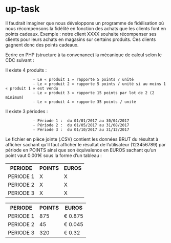 # up-task
Il faudrait imaginer que nous développons un programme de fidélisation où nous récompensons la fidélité en fonction des achats que les clients font en points cadeaux.
Exemple : notre client XXXX souhaite récompenser ses clients pour leurs achats en magasins sur certains produits. Ces clients gagnent donc des points cadeaux.
 
Ecrire en PHP (structure à ta convenance) la mécanique de calcul selon le CDC suivant : 
 
Il existe 4 produits : 

                - Le « produit 1 » rapporte 5 points / unité
                - Le « produit 2 » rapporte 5 points / unité si au moins 1 « produit 1 » est vendu
                - Le « produit 3 » rapporte 15 points par lot de 2 (2 minimum)
                - Le « produit 4 » rapporte 35 points / unité
 
Il existe 3 périodes :

                - Période 1 :  du 01/01/2017 au 30/04/2017
                - Période 2 :  du 01/05/2017 au 31/08/2017
                - Période 3 :  du 01/10/2017 au 31/12/2017
 
Le fichier en pièce jointe (.CSV) contient les données BRUT du résultat à afficher sachant qu’il faut afficher le résultat de l’utilisateur (123456789) par période en POINTS ainsi que son équivalence en EUROS sachant qu’un point vaut 0.001€ sous la forme d’un tableau : 
 
<table>
  <tr><th>PERIODE</th><th>POINTS</th><th>EUROS</th></tr>
  <tr><td>PERIODE 1</td><td>X</td><td>X</td></tr>
  <tr><td>PERIODE 2</td><td>X</td><td>X</td></tr>
  <tr><td>PERIODE 3</td><td>X</td><td>X</td></tr>
</table>
 

<table><tr><th>PERIODE</th><th>POINTS</th><th>EUROS</th></tr><tr><td>PERIODE 1</td><td>875</td><td>€ 0.875 </td></tr><tr><td>PERIODE 2</td><td>45</td><td>€ 0.045 </td></tr><tr><td>PERIODE 3</td><td>320</td><td>€ 0.32 </td></tr></table>
